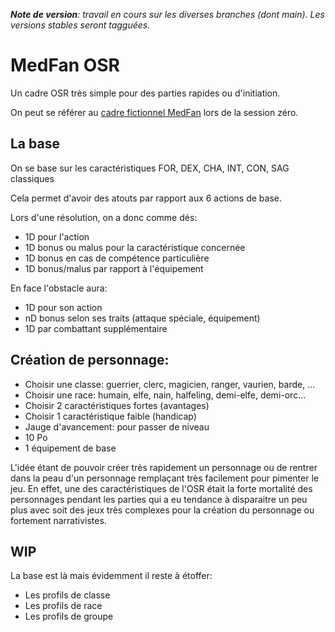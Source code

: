 _**Note de version**: travail en cours sur les diverses branches (dont main). Les versions stables seront tagguées._

# MedFan OSR

Un cadre OSR très simple pour des parties rapides ou d'initiation. 

On peut se référer au [cadre fictionnel MedFan](https://github.com/aleascript/generiques/blob/main/genres/medieval-fantastique.md) lors de la session zéro. 

## La base 

On se base sur les caractéristiques FOR, DEX, CHA, INT, CON, SAG classiques

Cela permet d'avoir des atouts par rapport aux 6 actions de base. 

Lors d'une résolution, on a donc comme dés: 

* 1D pour l'action
* 1D bonus ou malus pour la caractéristique concernée
* 1D bonus en cas de compétence particulière
* 1D bonus/malus par rapport à l'équipement

En face l'obstacle aura: 

* 1D pour son action
* nD bonus selon ses traits (attaque spéciale, équipement) 
* 1D par combattant supplémentaire 
 

## Création de personnage: 

* Choisir une classe: guerrier, clerc, magicien, ranger, vaurien, barde, ...
* Choisir une race: humain, elfe, nain, halfeling, demi-elfe, demi-orc...
* Choisir 2 caractéristiques fortes (avantages) 
* Choisir 1 caractéristique faible (handicap)
* Jauge d'avancement: pour passer de niveau
* 10 Po 
* 1 équipement de base

L'idée étant de pouvoir créer très rapidement un personnage ou de rentrer dans la peau d'un personnage remplaçant très facilement pour pimenter le jeu. En effet, une des caractéristiques de l'OSR était la forte mortalité des personnages pendant les parties qui a eu tendance à disparaitre un peu plus avec soit des jeux très complexes pour la création du personnage ou fortement narrativistes.  

## WIP

La base est là mais évidemment il reste à étoffer:
* Les profils de classe
* Les profils de race
* Les profils de groupe 


